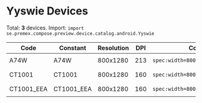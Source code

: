 # Yyswie Devices

Total: **3** devices. Import: `import se.premex.compose.preview.device.catalog.android.Yyswie`

| Code | Constant | Resolution | DPI | Compose Spec | Preview Usage |
|------|----------|------------|-----|-------------|---------------|
| A74W | A74W | 800x1280 | 213 | `spec:width=800px,height=1280px,dpi=213` | `@Preview(device = Yyswie.A74W)` |
| CT1001 | CT1001 | 800x1280 | 160 | `spec:width=800px,height=1280px,dpi=160` | `@Preview(device = Yyswie.CT1001)` |
| CT1001_EEA | CT1001_EEA | 800x1280 | 160 | `spec:width=800px,height=1280px,dpi=160` | `@Preview(device = Yyswie.CT1001_EEA)` |

<!-- Generated automatically. Do not edit manually. -->

